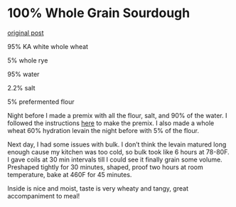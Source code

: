 # 100% Whole Grain Sourdough

[original post](https://old.reddit.com/r/Sourdough/comments/o6nv9k/100_whole_grain_sourdough/)

95% KA white whole wheat

5% whole rye

95% water

2.2% salt

5% prefermented flour

Night before I made a premix with all the flour, salt, and 90% of the water. I followed the instructions [here](http://www.breadwerx.com/how-to-mix-perfect-supple-sourdough-without-kneading/) to make the premix. I also made a whole wheat 60% hydration levain the night before with 5% of the flour.

Next day, I had some issues with bulk. I don’t think the levain matured long enough cause my kitchen was too cold, so bulk took like 6 hours at 78-80F. I gave coils at 30 min intervals till I could see it finally grain some volume. Preshaped tightly for 30 minutes, shaped, proof two hours at room temperature, bake at 460F for 45 minutes.

Inside is nice and moist, taste is very wheaty and tangy, great accompaniment to meal!
